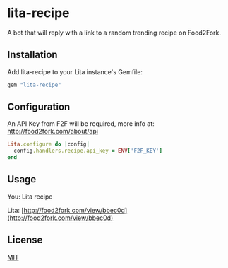# lita-recipe

A bot that will reply with a link to a random trending recipe on Food2Fork.

## Installation

Add lita-recipe to your Lita instance's Gemfile:

``` ruby
gem "lita-recipe"
```


## Configuration

An API Key from F2F will be required, more info at: http://food2fork.com/about/api

```ruby
Lita.configure do |config|
  config.handlers.recipe.api_key = ENV['F2F_KEY']
end
```

## Usage

  You: Lita recipe

  Lita: [http://food2fork.com/view/bbec0d](http://food2fork.com/view/bbec0d)

## License

[MIT](http://opensource.org/licenses/MIT)
